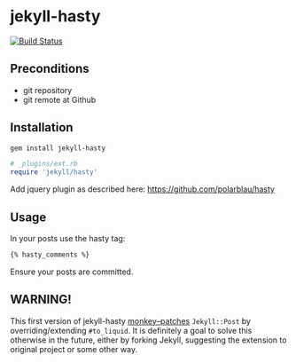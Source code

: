 # jekyll-hasty

[![Build Status](https://secure.travis-ci.org/polarblau/jekyll-hasty.png)](http://travis-ci.org/polarblau/jekyll-hasty])


## Preconditions

* git repository
* git remote at Github

## Installation

```bash
gem install jekyll-hasty
```

```ruby
# _plugins/ext.rb
require 'jekyll/hasty'
```

Add jquery plugin as described here:
https://github.com/polarblau/hasty

## Usage

In your posts use the hasty tag:

```markdown
{% hasty_comments %}
```

Ensure your posts are committed.

## WARNING!

This first version of jekyll-hasty [monkey–patches](https://github.com/polarblau/jekyll-hasty/blob/master/lib/jekyll/post.rb) `Jekyll::Post` by
overriding/extending `#to_liquid`. It is definitely a goal to solve this
otherwise in the future, either by forking Jekyll, suggesting the
extension to original project or some other way.
